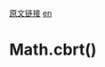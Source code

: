 <a href="https://developer.mozilla.org/zh-CN/docs/Web/JavaScript/Reference/Global_Objects/Math/cbrt" target="_blank">原文链接</a>
<a href="https://developer.mozilla.org/en-US/docs/Web/JavaScript/Reference/Global_Objects/Math/cbrt" target="_blank">en</a>

# Math.cbrt()